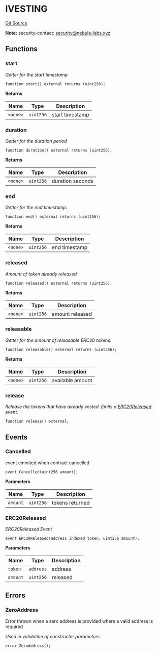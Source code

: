 # IVESTING
[Git Source](https://github.com/nebula-labs-xyz/lendefi-protocol/blob/d0b15d8d57415f38e3db367bb9e72ba910580c33/contracts/interfaces/IVesting.sol)

**Note:**
security-contact: security@nebula-labs.xyz


## Functions
### start

*Getter for the start timestamp*


```solidity
function start() external returns (uint256);
```
**Returns**

|Name|Type|Description|
|----|----|-----------|
|`<none>`|`uint256`|start timestamp|


### duration

*Getter for the duration period*


```solidity
function duration() external returns (uint256);
```
**Returns**

|Name|Type|Description|
|----|----|-----------|
|`<none>`|`uint256`|duration seconds|


### end

*Getter for the end timestamp.*


```solidity
function end() external returns (uint256);
```
**Returns**

|Name|Type|Description|
|----|----|-----------|
|`<none>`|`uint256`|end timestamp|


### released

*Amount of token already released*


```solidity
function released() external returns (uint256);
```
**Returns**

|Name|Type|Description|
|----|----|-----------|
|`<none>`|`uint256`|amount released|


### releasable

*Getter for the amount of releasable ERC20 tokens.*


```solidity
function releasable() external returns (uint256);
```
**Returns**

|Name|Type|Description|
|----|----|-----------|
|`<none>`|`uint256`|available amount|


### release

*Release the tokens that have already vested.
Emits a [ERC20Released](/contracts/interfaces/IVesting.sol/interface.IVESTING.md#erc20released) event.*


```solidity
function release() external;
```

## Events
### Cancelled
event emmited when contract cancelled


```solidity
event Cancelled(uint256 amount);
```

**Parameters**

|Name|Type|Description|
|----|----|-----------|
|`amount`|`uint256`|tokens returned|

### ERC20Released
*ERC20Released Event*


```solidity
event ERC20Released(address indexed token, uint256 amount);
```

**Parameters**

|Name|Type|Description|
|----|----|-----------|
|`token`|`address`|address|
|`amount`|`uint256`|released|

## Errors
### ZeroAddress
Error thrown when a zero address is provided where a valid address is required

*Used in validation of constructor parameters*


```solidity
error ZeroAddress();
```

